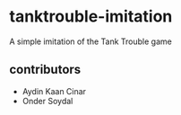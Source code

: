 # tanktrouble-imitation
A simple imitation of the Tank Trouble game
## contributors
* Aydin Kaan Cinar
* Onder Soydal
